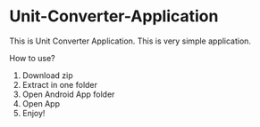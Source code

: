 # Unit-Converter-Application
This is Unit Converter Application. This is very simple application.

How to use?
1. Download zip
2. Extract in one folder
3. Open Android App folder 
4. Open App
5. Enjoy!
